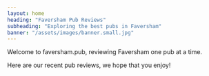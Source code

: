 ```yaml
---
layout: home
heading: "Faversham Pub Reviews"
subheading: "Exploring the best pubs in Faversham"
banner: "/assets/images/banner.small.jpg"
---
```


Welcome to faversham.pub, reviewing Faversham one pub at a time.

Here are our recent pub reviews, we hope that you enjoy!
